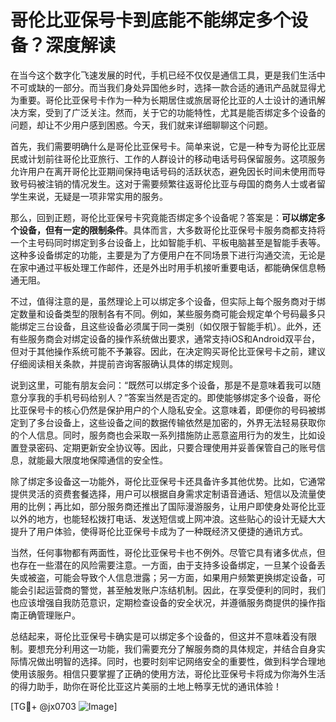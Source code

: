 # 哥伦比亚保号卡到底能不能绑定多个设备？深度解读

在当今这个数字化飞速发展的时代，手机已经不仅仅是通信工具，更是我们生活中不可或缺的一部分。而当我们身处异国他乡时，选择一款合适的通讯产品就显得尤为重要。哥伦比亚保号卡作为一种为长期居住或旅居哥伦比亚的人士设计的通讯解决方案，受到了广泛关注。然而，关于它的功能特性，尤其是能否绑定多个设备的问题，却让不少用户感到困惑。今天，我们就来详细聊聊这个问题。

首先，我们需要明确什么是哥伦比亚保号卡。简单来说，它是一种专为哥伦比亚居民或计划前往哥伦比亚旅行、工作的人群设计的移动电话号码保留服务。这项服务允许用户在离开哥伦比亚期间保持电话号码的活跃状态，避免因长时间未使用而导致号码被注销的情况发生。这对于需要频繁往返哥伦比亚与母国的商务人士或者留学生来说，无疑是一项非常实用的服务。

那么，回到正题，哥伦比亚保号卡究竟能否绑定多个设备呢？答案是：**可以绑定多个设备，但有一定的限制条件**。具体而言，大多数哥伦比亚保号卡服务商都支持将一个主号码同时绑定到多台设备上，比如智能手机、平板电脑甚至是智能手表等。这种多设备绑定的功能，主要是为了方便用户在不同场景下进行沟通交流，无论是在家中通过平板处理工作邮件，还是外出时用手机接听重要电话，都能确保信息畅通无阻。

不过，值得注意的是，虽然理论上可以绑定多个设备，但实际上每个服务商对于绑定数量和设备类型的限制各有不同。例如，某些服务商可能会规定单个号码最多只能绑定三台设备，且这些设备必须属于同一类别（如仅限于智能手机）。此外，还有些服务商会对绑定设备的操作系统做出要求，通常支持iOS和Android双平台，但对于其他操作系统可能不予兼容。因此，在决定购买哥伦比亚保号卡之前，建议仔细阅读相关条款，并提前咨询客服确认具体的绑定规则。

说到这里，可能有朋友会问：“既然可以绑定多个设备，那是不是意味着我可以随意分享我的手机号码给别人？”答案当然是否定的。即使能够绑定多个设备，哥伦比亚保号卡的核心仍然是保护用户的个人隐私安全。这意味着，即便你的号码被绑定到了多台设备上，这些设备之间的数据传输依然是加密的，外界无法轻易获取你的个人信息。同时，服务商也会采取一系列措施防止恶意盗用行为的发生，比如设置登录密码、定期更新安全协议等。因此，只要合理使用并妥善保管自己的账号信息，就能最大限度地保障通信的安全性。

除了绑定多设备这一功能外，哥伦比亚保号卡还具备许多其他优势。比如，它通常提供灵活的资费套餐选择，用户可以根据自身需求定制语音通话、短信以及流量使用的比例；再比如，部分服务商还推出了国际漫游服务，让用户即使身处哥伦比亚以外的地方，也能轻松拨打电话、发送短信或上网冲浪。这些贴心的设计无疑大大提升了用户体验，使得哥伦比亚保号卡成为了一种既经济又便捷的通讯方式。

当然，任何事物都有两面性，哥伦比亚保号卡也不例外。尽管它具有诸多优点，但也存在一些潜在的风险需要注意。一方面，由于支持多设备绑定，一旦某个设备丢失或被盗，可能会导致个人信息泄露；另一方面，如果用户频繁更换绑定设备，可能会引起运营商的警觉，甚至触发账户冻结机制。因此，在享受便利的同时，我们也应该增强自我防范意识，定期检查设备的安全状况，并遵循服务商提供的操作指南正确管理账户。

总结起来，哥伦比亚保号卡确实是可以绑定多个设备的，但这并不意味着没有限制。要想充分利用这一功能，我们需要充分了解服务商的具体规定，并结合自身实际情况做出明智的选择。同时，也要时刻牢记网络安全的重要性，做到科学合理地使用该服务。相信只要掌握了正确的使用方法，哥伦比亚保号卡将成为你海外生活的得力助手，助你在哥伦比亚这片美丽的土地上畅享无忧的通讯体验！

[TG💪+ @jx0703 ![Image](https://github.com/user-attachments/assets/dbca1d08-cadb-493c-b0ec-ad6f7a83f270)]